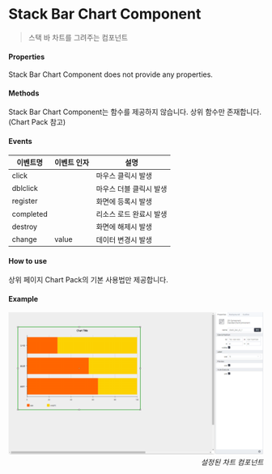 # Stack Bar Chart Component
> 스택 바 차트를 그려주는 컴포넌트

#### Properties
Stack Bar Chart Component does not provide any properties.

#### Methods
Stack Bar Chart Component는 함수를 제공하지 않습니다. 상위 함수만 존재합니다. (Chart Pack 참고)

#### Events
|이벤트명|이벤트 인자|설명|
|---|---|---|
|click||마우스 클릭시 발생|
|dblclick||마우스 더블 클릭시 발생|
|register||화면에 등록시 발생|
|completed||리소스 로드 완료시 발생|
|destroy||화면에 해제시 발생|
|change|value|데이터 변경시 발생|

#### How to use

상위 페이지 Chart Pack의 기본 사용법만 제공합니다.

#### Example

![gras](./images/stack_bar.png)
<p align="right" style="margin-top: -.85em;font-style: italic;">설정된 차트 컴포넌트</p>